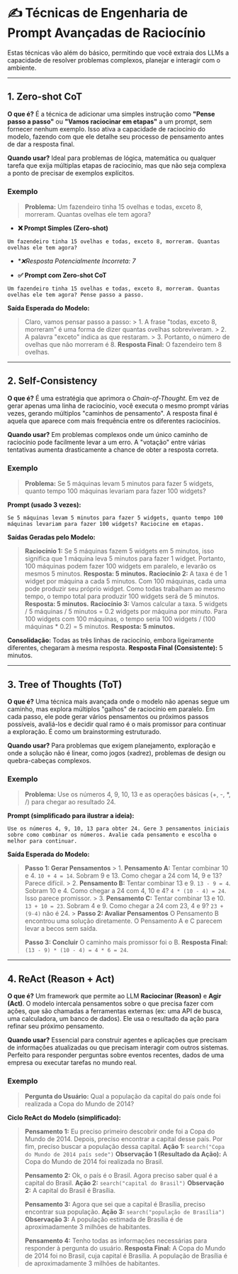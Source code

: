 # ✍️ Técnicas de Engenharia de Prompt Avançadas de Raciocínio

Estas técnicas vão além do básico, permitindo que você extraia dos LLMs a capacidade de resolver problemas complexos, planejar e interagir com o ambiente.

---

## 1. Zero-shot CoT

**O que é?** É a técnica de adicionar uma simples instrução como **"Pense passo a passo"** ou **"Vamos raciocinar em etapas"** a um prompt, sem fornecer nenhum exemplo. Isso ativa a capacidade de raciocínio do modelo, fazendo com que ele detalhe seu processo de pensamento antes de dar a resposta final.

**Quando usar?** Ideal para problemas de lógica, matemática ou qualquer tarefa que exija múltiplas etapas de raciocínio, mas que não seja complexa a ponto de precisar de exemplos explícitos.

### Exemplo

> **Problema:** Um fazendeiro tinha 15 ovelhas e todas, exceto 8, morreram. Quantas ovelhas ele tem agora?

- **❌ Prompt Simples (Zero-shot)**

```text
Um fazendeiro tinha 15 ovelhas e todas, exceto 8, morreram. Quantas ovelhas ele tem agora?
```

- **❌Resposta Potencialmente Incorreta: 7*

- **✅ Prompt com Zero-shot CoT**

```text
Um fazendeiro tinha 15 ovelhas e todas, exceto 8, morreram. Quantas ovelhas ele tem agora? Pense passo a passo.
```

**Saída Esperada do Modelo:**
> Claro, vamos pensar passo a passo:
    > 1. A frase "todas, exceto 8, morreram" é uma forma de dizer quantas ovelhas sobreviveram.
    > 2. A palavra "exceto" indica as que restaram.
    > 3. Portanto, o número de ovelhas que não morreram é 8.
> **Resposta Final:** O fazendeiro tem 8 ovelhas.

---

## 2. Self-Consistency

**O que é?** É uma estratégia que aprimora o *Chain-of-Thought*. Em vez de gerar apenas uma linha de raciocínio, você executa o mesmo prompt várias vezes, gerando múltiplos "caminhos de pensamento". A resposta final é aquela que aparece com mais frequência entre os diferentes raciocínios.

**Quando usar?** Em problemas complexos onde um único caminho de raciocínio pode facilmente levar a um erro. A "votação" entre várias tentativas aumenta drasticamente a chance de obter a resposta correta.

### Exemplo

> **Problema:** Se 5 máquinas levam 5 minutos para fazer 5 widgets, quanto tempo 100 máquinas levariam para fazer 100 widgets?

**Prompt (usado 3 vezes):**

```text
Se 5 máquinas levam 5 minutos para fazer 5 widgets, quanto tempo 100 máquinas levariam para fazer 100 widgets? Raciocine em etapas.
```

**Saídas Geradas pelo Modelo:**

> **Raciocínio 1:** Se 5 máquinas fazem 5 widgets em 5 minutos, isso significa que 1 máquina leva 5 minutos para fazer 1 widget. Portanto, 100 máquinas podem fazer 100 widgets em paralelo, e levarão os mesmos 5 minutos. **Resposta: 5 minutos.**
> **Raciocínio 2:** A taxa é de 1 widget por máquina a cada 5 minutos. Com 100 máquinas, cada uma pode produzir seu próprio widget. Como todas trabalham ao mesmo tempo, o tempo total para produzir 100 widgets será de 5 minutos. **Resposta: 5 minutos.**
> **Raciocínio 3:** Vamos calcular a taxa. 5 widgets / 5 máquinas / 5 minutos = 0.2 widgets por máquina por minuto. Para 100 widgets com 100 máquinas, o tempo seria 100 widgets / (100 máquinas * 0.2) = 5 minutos. **Resposta: 5 minutos.**

**Consolidação:** Todas as três linhas de raciocínio, embora ligeiramente diferentes, chegaram à mesma resposta.
**Resposta Final (Consistente):** 5 minutos.

---

## 3. Tree of Thoughts (ToT)

**O que é?** Uma técnica mais avançada onde o modelo não apenas segue um caminho, mas explora múltiplos "galhos" de raciocínio em paralelo. Em cada passo, ele pode gerar vários pensamentos ou próximos passos possíveis, avaliá-los e decidir qual ramo é o mais promissor para continuar a exploração. É como um brainstorming estruturado.

**Quando usar?** Para problemas que exigem planejamento, exploração e onde a solução não é linear, como jogos (xadrez), problemas de design ou quebra-cabeças complexos.

### Exemplo

> **Problema:** Use os números 4, 9, 10, 13 e as operações básicas (+, -, *, /) para chegar ao resultado 24.

**Prompt (simplificado para ilustrar a ideia):**

```text
Use os números 4, 9, 10, 13 para obter 24. Gere 3 pensamentos iniciais sobre como combinar os números. Avalie cada pensamento e escolha o melhor para continuar.
```

**Saída Esperada do Modelo:**
> **Passo 1: Gerar Pensamentos**
    > 1.  **Pensamento A:** Tentar combinar 10 e 4. `10 + 4 = 14`. Sobram 9 e 13. Como chegar a 24 com 14, 9 e 13? Parece difícil.
    > 2.  **Pensamento B:** Tentar combinar 13 e 9. `13 - 9 = 4`. Sobram 10 e 4. Como chegar a 24 com 4, 10 e 4? `4 * (10 - 4) = 24`. Isso parece promissor.
    > 3.  **Pensamento C:** Tentar combinar 13 e 10. `13 + 10 = 23`. Sobram 4 e 9. Como chegar a 24 com 23, 4 e 9? `23 + (9-4)` não é 24.
    >
> **Passo 2: Avaliar Pensamentos**
> O Pensamento B encontrou uma solução diretamente. O Pensamento A e C parecem levar a becos sem saída.
>
> **Passo 3: Concluir**
> O caminho mais promissor foi o B.
> **Resposta Final:** `(13 - 9) * (10 - 4) = 4 * 6 = 24`.

---

## 4. ReAct (Reason + Act)

**O que é?** Um framework que permite ao LLM **Raciocinar (Reason)** e **Agir (Act)**. O modelo intercala pensamentos sobre o que precisa fazer com ações, que são chamadas a ferramentas externas (ex: uma API de busca, uma calculadora, um banco de dados). Ele usa o resultado da ação para refinar seu próximo pensamento.

**Quando usar?** Essencial para construir agentes e aplicações que precisam de informações atualizadas ou que precisam interagir com outros sistemas. Perfeito para responder perguntas sobre eventos recentes, dados de uma empresa ou executar tarefas no mundo real.

### Exemplo

> **Pergunta do Usuário:** Qual a população da capital do país onde foi realizada a Copa do Mundo de 2014?

**Ciclo ReAct do Modelo (simplificado):**

> **Pensamento 1:** Eu preciso primeiro descobrir onde foi a Copa do Mundo de 2014. Depois, preciso encontrar a capital desse país. Por fim, preciso buscar a população dessa capital.
> **Ação 1:** `search("Copa do Mundo de 2014 país sede")`
> **Observação 1 (Resultado da Ação):** A Copa do Mundo de 2014 foi realizada no Brasil.
>
> **Pensamento 2:** Ok, o país é o Brasil. Agora preciso saber qual é a capital do Brasil.
> **Ação 2:** `search("capital do Brasil")`
> **Observação 2:** A capital do Brasil é Brasília.
>
> **Pensamento 3:** Agora que sei que a capital é Brasília, preciso encontrar sua população.
> **Ação 3:** `search("população de Brasília")`
> **Observação 3:** A população estimada de Brasília é de aproximadamente 3 milhões de habitantes.
>
> **Pensamento 4:** Tenho todas as informações necessárias para responder à pergunta do usuário.
> **Resposta Final:** A Copa do Mundo de 2014 foi no Brasil, cuja capital é Brasília. A população de Brasília é de aproximadamente 3 milhões de habitantes.

